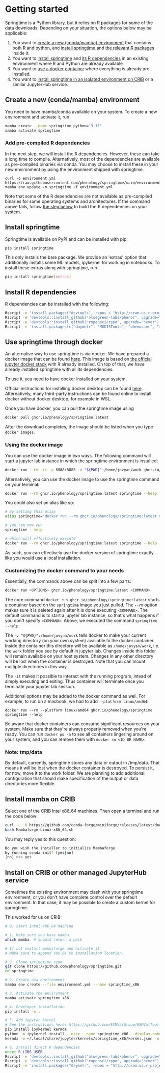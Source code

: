 # Getting started

Springtime is a Python library, but it relies on R packages for some of the data
downloads. Depending on your situation, the options below may be applicable:

1. You want to [create a new (conda/mamba)
   environment](#create-a-new-condamamba-environment) that contains both R and
   python, and [install springtime](#install-springtime) and [the relevant R
   packages](#install-r-dependencies) inside it.
2. You want to [install springtime](#install-springtime) and [its R
   dependencies](#install-r-dependencies) in an existing environment where R and
   Python are already available
3. You want to [use a docker container](#use-springtime-through-docker) where
   everything is already pre-installed.
4. You want to [install springtime in an isolated environment on
   CRIB](#install-on-crib-or-other-managed-jupyterhub-service) or a similar
   JupyterHub service.

## Create a new (conda/mamba) environment

You need to have mamba/conda available on your system. To create a new environment
and activate it, run

```bash
mamba create --name springtime python="3.11"
mamba activate springtime
```

### Add pre-compiled R dependencies

In the next step, we will install the R dependencies. However, these can take a long time to compile. Alternatively, most of the dependencies are available as pre-compiled binaries via conda. You may choose to install these in your new environment by using the environment shipped with springtime.

```shell
curl -o environment.yml https://raw.githubusercontent.com/phenology/springtime/main/environment.yml
mamba env update -n springtime -f environment.yml
```

Note that some of the R dependencies are not available as pre-compiled binaries for some operating systems and architectures. If the command above fails, follow [the step below](#install-r-dependencies) to build the R dependencies on your system.

## Install springtime

Springtime is available on PyPI and can be installed with pip:

```bash
pip install springtime
```

This only installs the bare package. We provide an 'extras' option that additionally installs some ML models, ipykernel for working in notebooks. To install these extras along with springtime, run

```bash
pip install springtime[extras]
```

## Install R dependencies

R dependencies can be installed with the following:

```bash
Rscript -e 'install.packages("devtools", repos = "http://cran.us.r-project.org")'
Rscript -e 'devtools::install_github("bluegreen-labs/phenor", upgrade="never")'
Rscript -e 'devtools::install_github("ropensci/rppo", upgrade="never")'
Rscript -e 'install.packages(c("daymetr", "MODISTools", "phenocamr", "rnpn"), repos = "http://cran.us.r-project.org")'
```

## Use springtime through docker

An alternative way to use springtime is via docker. We have prepared a docker
image that can be found
[here](https://github.com/phenology/springtime/pkgs/container/springtime). This
image is based on [the official jupyter docker
stack](https://jupyter-docker-stacks.readthedocs.io/en/latest/using/selecting.html#jupyter-r-notebook)
with R already installed. On top of that, we have already installed springtime
with all its dependencies.

To use it, you need to have docker installed on your system.

Official instructions for installing docker desktop can be found
[here](https://docs.docker.com/engine/install/). Alternatively, many third-party
instructions can be found online to install docker without docker
desktop, for example in WSL.

Once you have docker, you can pull the springtime image using

```bash
docker pull ghcr.io/phenology/springtime:latest
```

After the download completes, the image should be listed when you type `docker images`.

### Using the docker image

You can use the docker image in two ways. The following command will start a
jupyter lab instance in which the springtime environment is installed:

```bash
docker run --rm -it -p 8888:8888 -v "${PWD}":/home/jovyan/work ghcr.io/phenology/springtime:latest
```

Alternatively, you can use the docker image to use the springtime command on
your terminal:

```bash
docker run --rm ghcr.io/phenology/springtime:latest springtime --help
```

You could also set an alias like so:

```bash
# By setting this alias
alias springtime="docker run --rm ghcr.io/phenology/springtime:latest springtime"

# you can now run
springtime --help

# which will effectively execute
docker run --rm ghcr.io/phenology/springtime:latest springtime --help
```

As such, you can effectively use the docker version of springtime exactly like
you would use a local installation.

### Customizing the docker command to your needs

Essentially, the commands above can be split into a few parts:

```bash
docker run <OPTIONS> ghcr.io/phenology/springtime:latest <COMMAND>
```

The core command `docker run ghcr.io/phenology/springtime:latest` starts a container based on the
`springtime` image you just pulled. The `--rm` option makes sure it is deleted
again after it is done executing `<COMMAND>`. The default command is to start a
jupyter lab instance, so that's what happens if you don't specify `<COMMAND>`.
Above, we executed the command `springtime --help`.

The `-v "${PWD}":/home/jovyan/work` tells docker to make your current working
directory (on your own system) available to the docker container. Inside the
container this directory will be available as `/home/jovyan/work`, i.e. the
`work` folder you see by default in jupyter lab. Changes inside this folder will
remain available on your host system. Changes in any other directory will be
lost when the container is destroyed. Note that you can mount multiple
directories in this way.

The `-it` makes it possible to interact with the running program, intead of
simply executing and exiting. Thus container will terminate once you terminate
your jupyter lab session.

Additional options may be added to the docker command as well. For example, to
run on a macbook, we had to add `--platform linux/amd64`:

```
docker run --rm --platform linux/amd64 ghcr.io/phenology/springtime springtime --help
```

Be aware that docker containers can consume significant resources on your
system. Make sure that they're always properly removed when you're ready. You
can run `docker ps -a` to see all containers lingering around on your system,
and you can remove them with `docker rm <ID OR NAME>`.

### Note: tmp/data

By default, currently, springtime stores any data or output in /tmp/data. That
means it will be lost when the docker container is destroyed. To persist it, for
now, move it to the work folder. We are planning to add additional configuration
that should make specification of the output or data directories more flexible.

## Install mamba on CRIB

Select one of the CRIB Intel x86_64 machines. Then open a terminal and run the code below:

```bash
curl -L -O https://github.com/conda-forge/miniforge/releases/latest/download/Mambaforge-Linux-x86_64.sh
bash Mambaforge-Linux-x86_64.sh
```
You may reply yes to this question:

```bash
Do you wish the installer to initialize Mambaforge
by running conda init? [yes|no]
[no] >>> yes
```

## Install on CRIB or other managed JupyterHub service

Sometimes the existing environment may clash with your springtime environment,
or you don't have complete control over the default environment. In that case,
it may be possible to create a custom kernel for springtime.

This worked for us on CRIB:

```bash
# 0. Start Intel x86_64 machine

# 1. Make sure you have mamba
which mamba  # should return a path

# If not install mambaforge and activate it
# Make sure to append x86_64 to installation location.

# 2. Clone springtime repo
git clone https://github.com/phenology/springtime.git
cd springtime

# 2. Create new environment
mamba env create --file environment.yml --name springtime_x86

# 3. Activate the environment
mamba activate springtime_x86

# 4. Developer installation
pip install -e .

# 5. Add Jupyter kernel
# See the instructions here: https://github.com/ESMValGroup/ESMValTool-JupyterLab#using-a-custom-kernel-script
pip install ipykernel kernda
python -m ipykernel install --user --name springtime_x86 --display-name="Springtime x86" --env R_LIBS_USER $CONDA_PREFIX/lib/R/library
kernda -o ~/.local/share/jupyter/kernels/springtime_x86/kernel.json -o

# 6. Install direct R dependencies
unset R_LIBS_USER
Rscript -e 'devtools::install_github("bluegreen-labs/phenor", upgrade="never")'
Rscript -e 'devtools::install_github("ropensci/rppo", upgrade="never")'
Rscript -e 'install.packages("daymetr", repos = "http://cran.us.r-project.org")'
```
